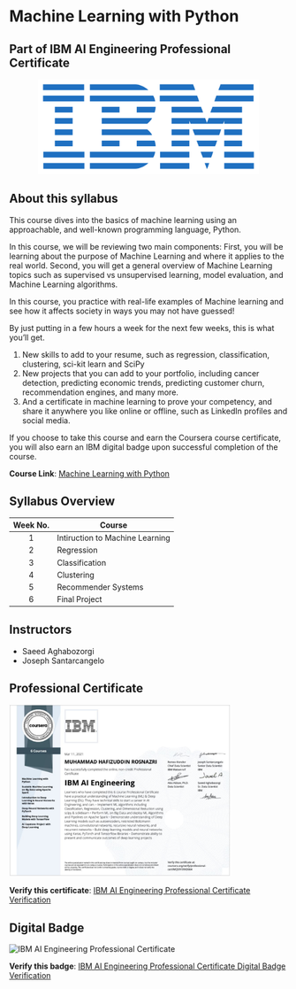 # Machine Learning with Python
## Part of IBM AI Engineering Professional Certificate

<p align="center">
 <img src="https://github.com/HafizRosnazri/IBM-AI-Engineering-Professional-Certificate/raw/master/Images/Logo/IBM-Logo.png" width="400" />
</p>


## About this syllabus

This course dives into the basics of machine learning using an approachable, and well-known programming language, Python. 

In this course, we will be reviewing two main components:
First, you will be learning about the purpose of Machine Learning and where it applies to the real world. 
Second, you will get a general overview of Machine Learning topics such as supervised vs unsupervised learning,  model evaluation, and Machine Learning algorithms. 

In this course, you practice with real-life examples of Machine learning and see how it affects society in ways you may not have guessed!

By just putting in a few hours a week for the next few weeks, this is what you’ll get.
1) New skills to add to your resume, such as regression, classification, clustering, sci-kit learn and SciPy 
2) New projects that you can add to your portfolio, including cancer detection, predicting economic trends, predicting customer churn, recommendation engines, and many more.
3) And a certificate in machine learning to prove your competency, and share it anywhere you like online or offline, such as LinkedIn profiles and social media.

If you choose to take this course and earn the Coursera course certificate, you will also earn an IBM digital badge upon successful completion of the course.

**Course Link**: [Machine Learning with Python](https://www.coursera.org/learn/machine-learning-with-python?specialization=ai-engineer#about)

## Syllabus Overview

| Week No.| Course                                                        |
|:-------:|---------------------------------------------------------------|
|    1    | Intiruction to Machine Learning                               |
|    2    | Regression                                                    |
|    3    | Classification                                                |
|    4    | Clustering                                                    |
|    5    | Recommender Systems                                           |
|    6    | Final Project                                                 |

## Instructors
- Saeed Aghabozorgi
- Joseph Santarcangelo

## Professional Certificate

<p align="Left">
 <img src="Images/Certificates/IBM-AI-Engineering-Professional-Cerificate.JPG" width="400" />
</p>

**Verify this certificate**: [IBM AI Engineering Professional Certificate Verification](coursera.org/verify/professional-cert/MQS9Y39XD664)

## Digital Badge                     

<img class="cr-badges-full-badge__img" src="https://images.youracclaim.com/size/400x400/images/2b609053-f4fe-4171-8739-d9c1955deec4/Professional_Certificate_-_AI_Engineering.png" alt="IBM AI Engineering Professional Certificate" width="400" height="400">

**Verify this badge**: [IBM AI Engineering Professional Certificate Digital Badge Verification](https://www.youracclaim.com/earner/earned/badge/86cda535-5187-4745-803e-3a5ba4d0fa02)

